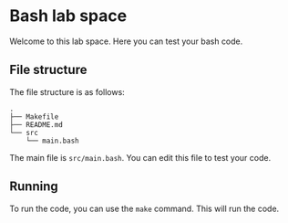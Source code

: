 # Bash lab space
Welcome to this lab space. Here you can test your bash code.

## File structure
The file structure is as follows:
```
.
├── Makefile
├── README.md
└── src
    └── main.bash
```

The main file is `src/main.bash`. You can edit this file to test your code.

## Running
To run the code, you can use the `make` command. This will run the code.
